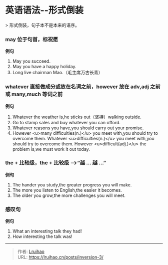 # 英语语法--形式倒装


&gt; 形式倒装，句子本不是本来的语序。

### may 位于句首，标祝愿

**例句**

1. May you succeed.
2. May you have a happy holiday.
3. Long live chairman Mao.（毛主席万古长青）

### whatever 直接做成分或放在名词之前，however 放在 adv,adj 之前或 many,much 等词之前

**例句**

1. Whatever the weather is,he sticks out（坚持）walking outside.
2. Go to stamp sales and buy whatever you can offord.
3. Whatever reasons you have,you should carry out your promise.
4. However &lt;u&gt;many difficulties(n.)&lt;/u&gt; you meet with,you should try to overcome them.
   Whatever &lt;u&gt;difficulties(n.)&lt;/u&gt; you meet with,you should try to overcome them.
   However &lt;u&gt;difficult(adj.)&lt;/u&gt; the problem is,we must work it out today.

### the &#43; 比较级，the &#43; 比较级 \-\-&gt;“越 ... 越 ...”

**例句**

1. The hander you study,the greater progress you will make.
2. The more you listen to English,the easier it becomes.
3. The older you grow,the more challenges you will meet.

### 感叹句

**例句**

1. What an interesting talk they had!
2. How interesting the talk was!


---

> 作者: [Lruihao](https://github.com/Lruihao)  
> URL: https://lruihao.cn/posts/inversion-3/  

